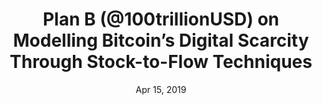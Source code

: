 ---
layout: page
title: Plan B (@100trillionUSD) on Modelling Bitcoin’s Digital Scarcity Through Stock-to-Flow Techniques
podcast: SLP
episode: 67
hosts: Stephan Livera
date: Apr 15, 2019
guest: Plan B (@100trillionUSD)
lesson: 10
link: https://stephanlivera.com/episode/67
---